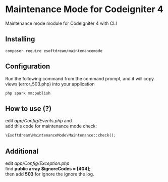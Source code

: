 # Maintenance Mode for Codeigniter 4

Maintenance mode module for CodeIgniter 4 with CLI

## Installing

```shell
composer require esoftdream/maintenancemode
```
## Configuration
Run the following command from the command prompt, and it will copy views (error_503.php)  into your application
```shell
php spark mm:publish
```

## How to use (?)

edit *app/Config/Events.php* and\
add this code for maintenance mode check:

```php
\Esoftdream\MaintenanceMode\Maintenance::check();
```
## Additional

edit *app/Config/Exception.php*\
find **public array $ignoreCodes = [404];**\
then add **503** for ignore the ignore the log.

